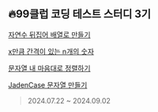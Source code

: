 ## 🔥99클럽 코딩 테스트 스터디 3기
[자연수 뒤집어 배열로 만들기](https://velog.io/@b1uesoda/99%ED%81%B4%EB%9F%BD-%EC%BD%94%ED%85%8C-%EC%8A%A4%ED%84%B0%EB%94%94-1%EC%9D%BC%EC%B0%A8-TIL-%EB%B0%B0%EC%97%B4)

[x만큼 간격이 있는 n개의 숫자](https://velog.io/@b1uesoda/99%ED%81%B4%EB%9F%BD-%EC%BD%94%ED%85%8C-%EC%8A%A4%ED%84%B0%EB%94%94-2%EC%9D%BC%EC%B0%A8-TIL)

[문자열 내 마음대로 정렬하기](https://velog.io/@b1uesoda/99%ED%81%B4%EB%9F%BD-%EC%BD%94%ED%85%8C-%EC%8A%A4%ED%84%B0%EB%94%94-2%EC%9D%BC%EC%B0%A8-TIL-iytf109g)

[JadenCase 문자열 만들기](https://velog.io/@b1uesoda/99%ED%81%B4%EB%9F%BD-%EC%BD%94%ED%85%8C-%EC%8A%A4%ED%84%B0%EB%94%94-4%EC%9D%BC%EC%B0%A8-TIL)

> 2024.07.22 ~ 2024.09.02
